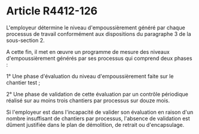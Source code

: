 # Article R4412-126

L'employeur détermine le niveau d'empoussièrement généré par chaque processus de travail conformément aux dispositions du paragraphe 3 de la sous-section 2. 

A cette fin, il met en œuvre un programme de mesure des niveaux d'empoussièrement générés par ses processus qui comprend deux phases : 

1° Une phase d'évaluation du niveau d'empoussièrement faite sur le chantier test ; 

2° Une phase de validation de cette évaluation par un contrôle périodique réalisé sur au moins trois chantiers par processus sur douze mois. 

Si l'employeur est dans l'incapacité de valider son évaluation en raison d'un nombre insuffisant de chantiers par processus, l'absence de validation est dûment justifiée dans le plan de démolition, de retrait ou d'encapsulage.